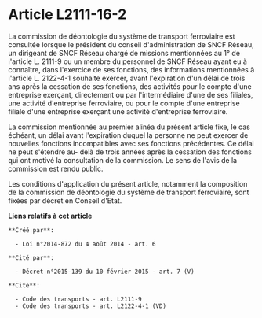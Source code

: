 # Article L2111-16-2

La commission de déontologie du système de transport ferroviaire est consultée lorsque le président du conseil
d'administration de SNCF Réseau, un dirigeant de SNCF Réseau chargé de missions mentionnées au 1° de l'article L. 2111-9 ou
un membre du personnel de SNCF Réseau ayant eu à connaître, dans l'exercice de ses fonctions, des informations mentionnées à
l'article L. 2122-4-1 souhaite exercer, avant l'expiration d'un délai de trois ans après la cessation de ses fonctions, des
activités pour le compte d'une entreprise exerçant, directement ou par l'intermédiaire d'une de ses filiales, une activité
d'entreprise ferroviaire, ou pour le compte d'une entreprise filiale d'une entreprise exerçant une activité d'entreprise
ferroviaire. 

La commission mentionnée au premier alinéa du présent article fixe, le cas échéant, un délai avant l'expiration duquel la
personne ne peut exercer de nouvelles fonctions incompatibles avec ses fonctions précédentes. Ce délai ne peut s'étendre au-
delà de trois années après la cessation des fonctions qui ont motivé la consultation de la commission. Le sens de l'avis de
la commission est rendu public. 

Les conditions d'application du présent article, notamment la composition de la commission de déontologie du système de
transport ferroviaire, sont fixées par décret en Conseil d'Etat.

**Liens relatifs à cet article**

	**Créé par**:

	  - Loi n°2014-872 du 4 août 2014 - art. 6

	**Cité par**:

	  - Décret n°2015-139 du 10 février 2015 - art. 7 (V)

	**Cite**:

	  - Code des transports - art. L2111-9
	  - Code des transports - art. L2122-4-1 (VD)
